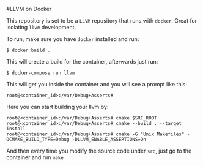 #LLVM on Docker

This repository is set to be a `LLVM` repository that runs with `docker`. Great for isolating `llvm` development.

To run, make sure you have `docker` installed and run:

```
$ docker build .
```

This will create a build for the container, afterwards just run:

```
$ docker-compose run llvm
```

This will get you inside the container and you will see a prompt like this:

```
root@<container_id>:/var/Debug+Asserts#
```

Here you can start building your llvm by:

```
root@<container_id>:/var/Debug+Asserts# cmake $SRC_ROOT
root@<container_id>:/var/Debug+Asserts# cmake --build . --target install 
root@<container_id>:/var/Debug+Asserts# cmake -G "Unix Makefiles" -DCMAKE_BUILD_TYPE=Debug -DLLVM_ENABLE_ASSERTIONS=On
```

And then every time you modify the source code under `src`, just go to the container and run `make` 
